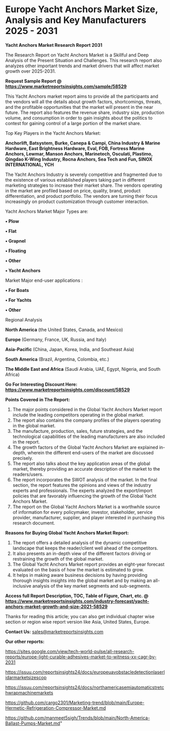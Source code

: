  # Europe Yacht Anchors Market Size, Analysis and Key Manufacturers 2025 - 2031

<strong>Yacht Anchors Market Research Report 2031</strong>

The Research Report on Yacht Anchors Market is a Skillful and Deep Analysis of the Present Situation and Challenges. This research report also analyzes other important trends and market drivers that will affect market growth over 2025-2031.

<strong>Request Sample Report @ <a href=https://www.marketreportsinsights.com/sample/58529>https://www.marketreportsinsights.com/sample/58529</a></strong>

This Yacht Anchors market report aims to provide all the participants and the vendors will all the details about growth factors, shortcomings, threats, and the profitable opportunities that the market will present in the near future. The report also features the revenue share, industry size, production volume, and consumption in order to gain insights about the politics to contest for gaining control of a large portion of the market share.

Top Key Players in the Yacht Anchors Market:

<strong>Anchorlift, Batsystem, Burke, Canepa & Campi, China Industry & Marine Hardware, East Brightness Hardware, Eval, FOB, Fortress Marine Anchors, Lewmar, Manson Anchors, Marinetech, Osculati, Plastimo, Qingdao K-Wing Industry, Rocna Anchors, Sea Tech and Fun, SINOX INTERNATIONAL, YCH</strong>

The Yacht Anchors Industry is severely competitive and fragmented due to the existence of various established players taking part in different marketing strategies to increase their market share. The vendors operating in the market are profiled based on price, quality, brand, product differentiation, and product portfolio. The vendors are turning their focus increasingly on product customization through customer interaction.

Yacht Anchors Market Major Types are:

<strong>• Plow

• Flat

• Grapnel

• Floating

• Other

• Yacht Anchors</strong>

Market Major end-user applications :

<strong>• For Boats

• For Yachts

• Other</strong>

Regional Analysis

</u><strong><b>North America</b></strong> (the United States, Canada, and Mexico)

<strong><b>Europe </b></strong>(Germany, France, UK, Russia, and Italy)

<strong><b>Asia-Pacific</b></strong> (China, Japan, Korea, India, and Southeast Asia)

<strong><b>South America</b></strong> (Brazil, Argentina, Colombia, etc.)

<strong><b>The Middle East and Africa</b></strong> (Saudi Arabia, UAE, Egypt, Nigeria, and South Africa)

<strong>Go For Interesting Discount Here: <a href=https://www.marketreportsinsights.com/discount/58529>https://www.marketreportsinsights.com/discount/58529</a></strong>

<strong>Points Covered in The Report:</strong>
<ol>
  <li>The major points considered in the Global Yacht Anchors Market report include the leading competitors operating in the global market.</li>
  <li>The report also contains the company profiles of the players operating in the global market.</li>
  <li>The manufacture, production, sales, future strategies, and the technological capabilities of the leading manufacturers are also included in the report.</li>
  <li>The growth factors of the Global Yacht Anchors Market are explained in-depth, wherein the different end-users of the market are discussed precisely.</li>
  <li>The report also talks about the key application areas of the global market, thereby providing an accurate description of the market to the readers/users.</li>
  <li>The report incorporates the SWOT analysis of the market. In the final section, the report features the opinions and views of the industry experts and professionals. The experts analyzed the export/import policies that are favorably influencing the growth of the Global Yacht Anchors Market.</li>
  <li>The report on the Global Yacht Anchors Market is a worthwhile source of information for every policymaker, investor, stakeholder, service provider, manufacturer, supplier, and player interested in purchasing this research document.</li>
</ol>
<strong>Reasons for Buying Global Yacht Anchors Market Report:</strong>

<ol>
  <li>The report offers a detailed analysis of the dynamic competitive landscape that keeps the reader/client well ahead of the competitors.</li>
  <li>It also presents an in-depth view of the different factors driving or restraining the growth of the global market.</li>
  <li>The Global Yacht Anchors Market report provides an eight-year forecast evaluated on the basis of how the market is estimated to grow.</li>
  <li>It helps in making aware business decisions by having providing thorough insights insights into the global market and by making an all-inclusive analysis of the key market segments and sub-segments.</li>
</ol>
<strong>Access full Report Description, TOC, Table of Figure, Chart, etc. @ <a href=https://www.marketreportsinsights.com/industry-forecast/yacht-anchors-market-growth-and-size-2021-58529>https://www.marketreportsinsights.com/industry-forecast/yacht-anchors-market-growth-and-size-2021-58529</a></strong>


Thanks for reading this article; you can also get individual chapter wise section or region wise report version like Asia, United States, Europe.

<strong>Contact Us:</strong>
sales@marketreportsinsights.com

<strong>Our other reports:</strong>

<a href=https://sites.google.com/view/tech-world-pulse/all-research-reports/europe-light-curable-adhesives-market-to-witness-xx-cagr-by-2031>https://sites.google.com/view/tech-world-pulse/all-research-reports/europe-light-curable-adhesives-market-to-witness-xx-cagr-by-2031</a>

<a href=https://issuu.com/reportsinsights24/docs/europeuavobstacledetectionlaserlidarmarketsizescop>https://issuu.com/reportsinsights24/docs/europeuavobstacledetectionlaserlidarmarketsizescop</a>

<a href=https://issuu.com/reportsinsights24/docs/northamericasemiautomaticstretchwrapmachinemarkets>https://issuu.com/reportsinsights24/docs/northamericasemiautomaticstretchwrapmachinemarkets</a>

<a href=https://github.com/cargo2301/Marketing-trend/blob/main/Europe-Hermetic-Refrigeration-Compressor-Market.md>https://github.com/cargo2301/Marketing-trend/blob/main/Europe-Hermetic-Refrigeration-Compressor-Market.md</a>

<a href=https://github.com/manmeet5sigh/Trends/blob/main/North-America-Ballast-Pumps-Market.md>https://github.com/manmeet5sigh/Trends/blob/main/North-America-Ballast-Pumps-Market.md</a>"
